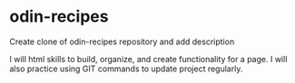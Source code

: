 # odin-recipes

Create clone of odin-recipes repository and add description

I will html skills to build, organize, and create functionality for a
page. I will also practice using GIT commands to update project regularly. 